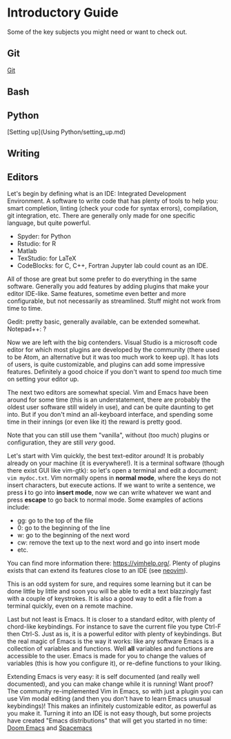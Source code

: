 # Introductory Guide

Some of the key subjects you might need or want to check out.

## Git

[Git](git.md)

## Bash


## Python

[Setting up](Using Python/setting_up.md)

## Writing

## Editors

Let's begin by defining what is an IDE: Integrated Development Environment. A software to write code that has plenty of tools to help you: smart completion, linting (check your code for syntax errors), compilation, git integration, etc.
There are generally only made for one specific language, but quite powerful.
- Spyder: for Python
- Rstudio: for R
- Matlab
- TexStudio: for LaTeX
- CodeBlocks: for C, C++, Fortran
Jupyter lab could count as an IDE.

All of those are great but some prefer to do everything in the same software.
Generally you add features by adding plugins that make your editor IDE-like.
Same features, sometime even better and more configurable, but not necessarily as streamlined. Stuff might not work from time to time.

Gedit: pretty basic, generally available, can be extended somewhat.
Notepad++: ?

Now we are left with the big contenders.
Visual Studio is a microsoft code editor for which most plugins are developed by the community (there used to be Atom, an alternative but it was too much work to keep up).
It has lots of users, is quite customizable, and plugins can add some impressive features. Definitely a good choice if you don't want to spend *too* much time on setting your editor up.

The next two editors are somewhat special. Vim and Emacs have been around for some time (this is an understatement, there are probably the oldest user software still widely in use), and can be quite daunting to get into. But if you don't mind an all-keyboard interface, and spending some time in their innings (or even like it) the reward is pretty good.

Note that you can still use them "vanilla", without (too much) plugins or configuration, they are still *very* good.

Let's start with Vim quickly, the best text-editor around!
It is probably already on your machine (it is everywhere!). It is a terminal software (though there exist GUI like vim-gtk): so let's open a terminal and edit a document: `vim mydoc.txt`.
Vim normally opens in **normal mode**, where the keys do not insert characters, but execute actions.
If we want to write a sentence, we press **i** to go into **insert mode**, now we can write whatever we want and press **escape** to go back to normal mode.
Some examples of actions include:
- gg: go to the top of the file
- 0: go to the beginning of the line
- w: go to the beginning of the next word
- cw: remove the text up to the next word and go into insert mode
- etc.

You can find more information there: https://vimhelp.org/.
Plenty of plugins exists that can extend its features close to an IDE (see [neovim](https://neovim.io/)).

This is an odd system for sure, and requires some learning but it can be done little by little and soon you will be able to edit a text blazzingly fast with a couple of keystrokes.
It is also a good way to edit a file from a terminal quickly, even on a remote machine.

Last but not least is Emacs. It is closer to a standard editor, with plenty of chord-like keybindings. For instance to save the current file you type Ctrl-F then Ctrl-S.
Just as is, it is a powerful editor with plenty of keybindings.
But the real magic of Emacs is the way it works: like any software Emacs is a collection of variables and functions. Well **all** variables and functions are accessible to the user.
Emacs is made for you to change the values of variables (this is how you configure it), or re-define functions to your liking.

Extending Emacs is very easy: it is self documented (and really well documented), and you can make change while it is running!
Want proof? The community re-implemented Vim in Emacs, so with just a plugin you can use Vim modal editing (and then you don't have to learn Emacs unusual keybindings)!
This makes an infinitely customizable editor, as powerful as you make it.
Turning it into an IDE is not easy though, but some projects have created "Emacs distributions" that will get you started in no time: [Doom Emacs](https://github.com/doomemacs/doomemacs) and [Spacemacs](https://www.spacemacs.org/)

